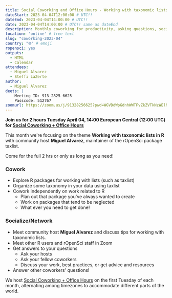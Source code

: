 ```yaml
---
title: Social Coworking and Office Hours - Working with taxonomic lists in R
dateStart: 2023-04-04T12:00:00 # UTC!!
dateEnd: 2023-04-04T14:00:00 # UTC!!
date: 2023-04-04T14:00:00 # UTC!! same as dateEnd
description: Monthly coworking for productivity, asking questions, socializing
location: 'online' # free text
slug: "coworking-2023-04"
country: "🌐" # emoji
ropensci: yes
outputs:
  - HTML
  - Calendar
attendees:
  - Miguel Alvarez
  - Steffi LaZerte
author: 
  - Miguel Alvarez
deets: |
    Meeting ID: 913 2825 6625
    Passcode: 512767
zoomurl: https://zoom.us/j/91328256625?pwd=WGVDdWpGdnhWWTFvZkZVTkNzWElNQT09
---
```


<!--
```{r}
d <- lubridate::ymd_hms('2023-04-04 14:00:00', tz = 'Europe/Paris')
lubridate::with_tz(d, 'UTC')
lubridate::with_tz(d, 'America/Winnipeg')
```
-->

**Join us for 2 hours Tuesday April 04, 14:00 European Central (12:00 UTC) for 
[Social Coworking + Office Hours](/blog/2021/08/17/coworking-sessions/)**

This month we're focusing on the theme **Working with taxonomic lists in R** 
with community host **Miguel Alvarez**, maintainer of the rOpenSci package taxlist.

Come for the full 2 hrs or only as long as you need!

### Cowork

- Explore R packages for working with lists (such as taxlist)
- Organize some taxonomy in your data using taxlist
- Cowork independently on work related to R
    - Plan out that package you’ve always wanted to create
    - Work on packages that tend to be neglected
    - What ever you need to get done!

### Socialize/Network

- Meet community host **Miguel Alvarez** and discuss tips for working with taxonomic lists.
- Meet other R users and rOpenSci staff in Zoom
- Get answers to your questions
    - Ask your hosts
    - Ask your fellow coworkers
    - Discuss your work, best practices, or get advice and resources
- Answer other coworkers' questions!

We host 
[Social Coworking + Office Hours](/blog/2021/08/17/coworking-sessions/) 
on the first Tuesday of each month, alternating among timezones to 
accommodate different parts of the world.
